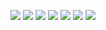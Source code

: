 ![](https://data14.sticker.fan/20200904/file_2745638_128x128.webp)
![](https://data14.sticker.fan/20200506/file_2462373_128x128.webp)
![](https://data14.sticker.fan/20200506/file_2462359_128x128.webp)
![](https://data14.sticker.fan/20201105/file_3028019_128x128.webp)
![](https://data14.sticker.fan/20201203/file_3346609_128x128.webp)
![](https://data14.sticker.fan/20201203/file_3346625_128x128.webp)
![](https://data14.sticker.fan/20201203/file_3346630_128x128.webp)
